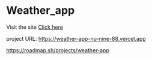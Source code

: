 # Weather_app

Visit the site [Click here](https://weather-app-nu-nine-88.vercel.app)

project URL: https://weather-app-nu-nine-88.vercel.app

https://roadmap.sh/projects/weather-app
